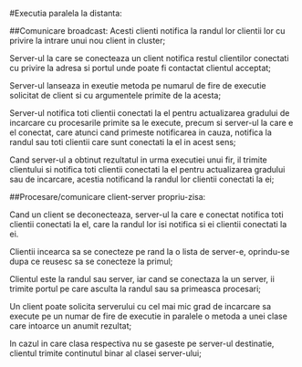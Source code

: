 #Executia paralela la distanta:

##Comunicare broadcast:
Acesti clienti notifica la randul lor clientii lor cu privire la intrare unui nou client in cluster;

Server-ul la care se conecteaza un client notifica restul clientilor conectati cu privire la adresa si portul unde poate fi contactat clientul acceptat;

Server-ul lanseaza in exeutie metoda pe numarul de fire de executie solicitat de client si cu argumentele primite de la acesta;

Server-ul notifica toti clientii conectati la el pentru actualizarea gradului de incarcare cu procesarile primite sa le execute, 
precum si server-ul la care e el conectat, care atunci cand primeste notificarea in cauza, notifica la randul sau toti clientii care sunt conectati la el in acest sens;

Cand server-ul a obtinut rezultatul in urma executiei unui fir, il trimite clientului si notifica toti clientii conectati la el pentru actualizarea gradului sau de incarcare, 
acestia notificand la randul lor clientii conectati la ei;

##Procesare/comunicare client-server propriu-zisa:

Cand un client se deconecteaza, server-ul la care e conectat notifica toti clientii conectati la el, care la randul lor isi notifica si ei clientii conectati la ei.

Clientii incearca sa se conecteze pe rand la o lista de server-e, oprindu-se dupa ce reusesc sa se conecteze la primul;

Clientul este la randul sau server, iar cand se conectaza la un server, ii trimite portul pe care asculta la randul sau sa primeasca procesari;

Un client poate solicita serverului cu cel mai mic grad de incarcare sa execute pe un numar de fire de executie in paralele o metoda a unei clase care intoarce un anumit rezultat;

In cazul in care clasa respectiva nu se gaseste pe server-ul destinatie, clientul trimite continutul binar al clasei server-ului;



